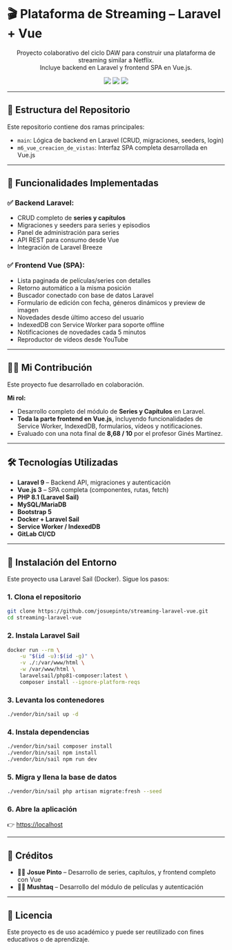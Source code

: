 # 🎬 Plataforma de Streaming – Laravel + Vue

<p align="center">
  Proyecto colaborativo del ciclo DAW para construir una plataforma de streaming similar a Netflix.<br>
  Incluye backend en Laravel y frontend SPA en Vue.js.
</p>

<p align="center">
  <img src="https://img.shields.io/badge/Laravel-9.x-red?logo=laravel&style=for-the-badge"/>
  <img src="https://img.shields.io/badge/Vue.js-3.x-41B883?logo=vue.js&logoColor=white&style=for-the-badge"/>
  <img src="https://img.shields.io/badge/Docker-Enabled-2496ED?logo=docker&style=for-the-badge"/>
</p>

---

## 🧾 Estructura del Repositorio

Este repositorio contiene dos ramas principales:

- `main`: Lógica de backend en Laravel (CRUD, migraciones, seeders, login)
- `m6_vue_creacion_de_vistas`: Interfaz SPA completa desarrollada en Vue.js

---

## 🚀 Funcionalidades Implementadas

### ✅ Backend Laravel:
- CRUD completo de **series y capítulos**
- Migraciones y seeders para series y episodios
- Panel de administración para series
- API REST para consumo desde Vue
- Integración de Laravel Breeze

### ✅ Frontend Vue (SPA):
- Lista paginada de películas/series con detalles
- Retorno automático a la misma posición
- Buscador conectado con base de datos Laravel
- Formulario de edición con fecha, géneros dinámicos y preview de imagen
- Novedades desde último acceso del usuario
- IndexedDB con Service Worker para soporte offline
- Notificaciones de novedades cada 5 minutos
- Reproductor de vídeos desde YouTube

---

## 👨‍💻 Mi Contribución

Este proyecto fue desarrollado en colaboración.

**Mi rol:**
- Desarrollo completo del módulo de **Series y Capítulos** en Laravel.
- **Toda la parte frontend en Vue.js**, incluyendo funcionalidades de Service Worker, IndexedDB, formularios, vídeos y notificaciones.
- Evaluado con una nota final de **8,68 / 10** por el profesor Ginés Martínez.

---

## 🛠️ Tecnologías Utilizadas

- **Laravel 9** – Backend API, migraciones y autenticación
- **Vue.js 3** – SPA completa (componentes, rutas, fetch)
- **PHP 8.1 (Laravel Sail)**
- **MySQL/MariaDB**
- **Bootstrap 5**
- **Docker + Laravel Sail**
- **Service Worker / IndexedDB**
- **GitLab CI/CD**

---

## 🐳 Instalación del Entorno

Este proyecto usa Laravel Sail (Docker). Sigue los pasos:

### 1. Clona el repositorio

```bash
git clone https://github.com/josuepinto/streaming-laravel-vue.git
cd streaming-laravel-vue
```

### 2. Instala Laravel Sail

```bash
docker run --rm \
    -u "$(id -u):$(id -g)" \
    -v ./:/var/www/html \
    -w /var/www/html \
    laravelsail/php81-composer:latest \
    composer install --ignore-platform-reqs
```

### 3. Levanta los contenedores

```bash
./vendor/bin/sail up -d
```

### 4. Instala dependencias

```bash
./vendor/bin/sail composer install
./vendor/bin/sail npm install
./vendor/bin/sail npm run dev
```

### 5. Migra y llena la base de datos

```bash
./vendor/bin/sail php artisan migrate:fresh --seed
```

### 6. Abre la aplicación

👉 [https://localhost](https://localhost)

---

## 🤝 Créditos

- 👨‍💻 **Josue Pinto** – Desarrollo de series, capítulos, y frontend completo con Vue  
- 🧑‍💻 **Mushtaq** – Desarrollo del módulo de películas y autenticación

---

## 📄 Licencia

Este proyecto es de uso académico y puede ser reutilizado con fines educativos o de aprendizaje.
